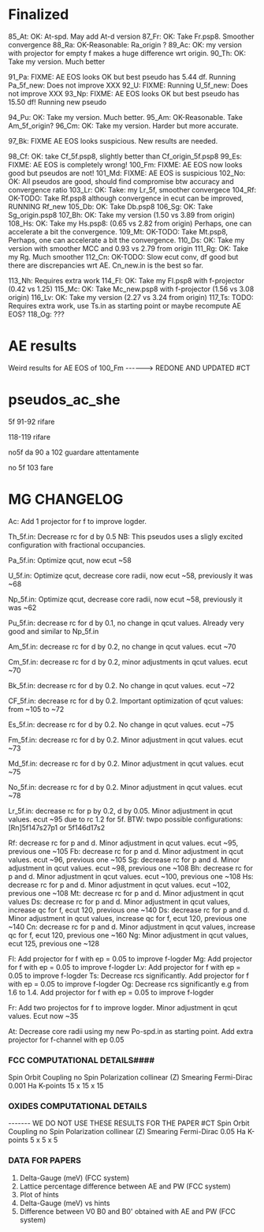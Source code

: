 # Finalized

85_At: OK: At-spd. May add At-d version
87_Fr: OK: Take Fr.psp8. Smoother convergence 
88_Ra: OK-Reasonable: Ra_origin ?
89_Ac: OK: my version with projector for empty f makes a huge difference wrt origin.
90_Th: OK: Take my version. Much better

91_Pa: FIXME: AE EOS looks OK but best pseudo has 5.44 df. Running Pa_5f_new: Does not improve XXX
92_U:  FIXME: Running U_5f_new: Does not improve XXX
93_Np: FIXME: AE EOS looks OK but best pseudo has 15.50 df! Running new pseudo

94_Pu: OK: Take my version. Much better.
95_Am: OK-Reasonable. Take Am_5f_origin?
96_Cm: OK: Take my version. Harder but more accurate.

97_Bk: FIXME AE EOS looks suspicious. New results are needed.

98_Cf: OK: take Cf_5f.psp8, slightly better than Cf_origin_5f.psp8
99_Es:  FIXME: AE EOS is completely wrong!
100_Fm: FIXME: AE EOS now looks good but pseudos are not!
101_Md: FIXME: AE EOS is suspicious
102_No: OK: All pseudos are good, should find compromise btw accuracy and convergence ratio
103_Lr: OK: Take: my Lr_5f, smoother convergece
104_Rf: OK-TODO: Take Rf.psp8 although convergence in ecut can be improved, RUNNING  Rf_new
105_Db: OK: Take Db.psp8
106_Sg: OK: Take Sg_origin.psp8
107_Bh: OK: Take my version (1.50 vs 3.89 from origin)
108_Hs: OK: Take my Hs.psp8: (0.65 vs 2.82 from origin)  Perhaps, one can accelerate a bit the convergence.
109_Mt: OK-TODO: Take Mt.psp8, Perhaps, one can accelerate a bit the convergence.
110_Ds: OK: Take my version with smoother MCC and 0.93 vs 2.79 from origin
111_Rg: OK: Take my Rg. Much smoother
112_Cn: OK-TODO: Slow ecut conv, df good but there are discrepancies wrt AE. Cn_new.in is the best so far.

113_Nh: Requires extra work
114_Fl: OK: Take my Fl.psp8 with f-projector (0.42 vs 1.25)
115_Mc: OK: Take Mc_new.psp8 with f-projector (1.56 vs 3.08 origin)
116_Lv: OK: Take my version (2.27 vs 3.24 from origin)
117_Ts: TODO: Requires extra work, use Ts.in as starting point or maybe recompute AE EOS?
118_Og: ???

# AE results

Weird results for AE EOS of 100_Fm  ------> REDONE AND UPDATED #CT

# pseudos_ac_she

5f 91-92 rifare 

118-119 rifare

no5f da 90 a 102 guardare attentamente

no 5f 103 fare 

# MG CHANGELOG

Ac: Add 1 projector for f to improve logder.

Th_5f.in: Decrease rc for d by 0.5
          NB: This pseudos uses a sligly excited configuration with fractional occupancies.

Pa_5f.in: Optimize qcut, now ecut ~58

U_5f.in: Optimize qcut, decrease core radii, now ecut ~58, previously it was ~68

Np_5f.in: Optimize qcut, decrease core radii, now ecut ~58, previously it was ~62

Pu_5f.in: decrease rc for d by 0.1, no change in qcut values. 
          Already very good and similar to Np_5f.in
 
Am_5f.in: decrease rc for d by 0.2, no change in qcut values. ecut ~70

Cm_5f.in: decrease rc for d by 0.2, minor adjustments in qcut values. ecut ~70

Bk_5f.in: decrease rc for d by 0.2. No change in qcut values. ecut ~72

CF_5f.in: decrease rc for d by 0.2. Important optimization of qcut values: from ~105 to ~72

Es_5f.in: decrease rc for d by 0.2. No change in qcut values. ecut ~75

Fm_5f.in: decrease rc for d by 0.2. Minor adjustment in qcut values. ecut ~73

Md_5f.in: decrease rc for d by 0.2. Minor adjustment in qcut values. ecut ~75

No_5f.in: decrease rc for d by 0.2. Minor adjustment in qcut values. ecut ~78

Lr_5f.in: decrease rc for p by 0.2, d by 0.05. Minor adjustment in qcut values. ecut ~95 due to rc 1.2 for 5f.
          BTW: twpo possible configurations: [Rn]5f147s27p1 or 5f146d17s2

Rf: decrease rc for p and d. Minor adjustment in qcut values. ecut ~95, previous one ~105
Fb: decrease rc for p and d. Minor adjustment in qcut values. ecut ~96, previous one ~105
Sg: decrease rc for p and d. Minor adjustment in qcut values. ecut ~98, previous one ~108
Bh: decrease rc for p and d. Minor adjustment in qcut values. ecut ~100, previous one ~108
Hs: decrease rc for p and d. Minor adjustment in qcut values. ecut ~102, previous one ~108
Mt: decrease rc for p and d. Minor adjustment in qcut values
Ds: decrease rc for p and d. Minor adjustment in qcut values, increase qc for f, ecut 120,  previous one ~140
Ds: decrease rc for p and d. Minor adjustment in qcut values, increase qc for f, ecut 120,  previous one ~140
Cn: decrease rc for p and d. Minor adjustment in qcut values, increase qc for f, ecut 120,  previous one ~160
Ng: Minor adjustment in qcut values, ecut 125,  previous one ~128

Fl: Add projector for f with ep = 0.05 to improve f-logder
Mg: Add projector for f with ep = 0.05 to improve f-logder
Lv: Add projector for f with ep = 0.05 to improve f-logder
Ts: Decrease rcs significantly. Add projector for f with ep = 0.05 to improve f-logder
Og: Decrease rcs significantly e.g from 1.6 to 1.4. Add projector for f with ep = 0.05 to improve f-logder


Fr: Add two projectos for f to improve logder.  Minor adjustment in qcut values. Ecut now ~35

At: Decrease core radii using my new Po-spd.in as starting point. Add extra projector for f-channel with ep 0.05


### FCC COMPUTATIONAL DETAILS####

Spin Orbit Coupling	no
Spin Polarization	collinear (Z)
Smearing Fermi-Dirac	0.001 Ha
K-points	15 x 15 x 15

### OXIDES COMPUTATIONAL DETAILS
------- WE DO NOT USE THESE RESULTS FOR THE PAPER  #CT
Spin Orbit Coupling no
Spin Polarization   collinear (Z)
Smearing Fermi-Dirac    0.05 Ha
K-points    5 x 5 x 5

### DATA FOR PAPERS
1) Delta-Gauge (meV) (FCC system)
2) Lattice percentage difference between AE and PW (FCC system)
3) Plot of hints
4) Delta-Gauge (meV) vs hints
5) Difference between V0 B0 and B0' obtained with AE and PW (FCC system)

